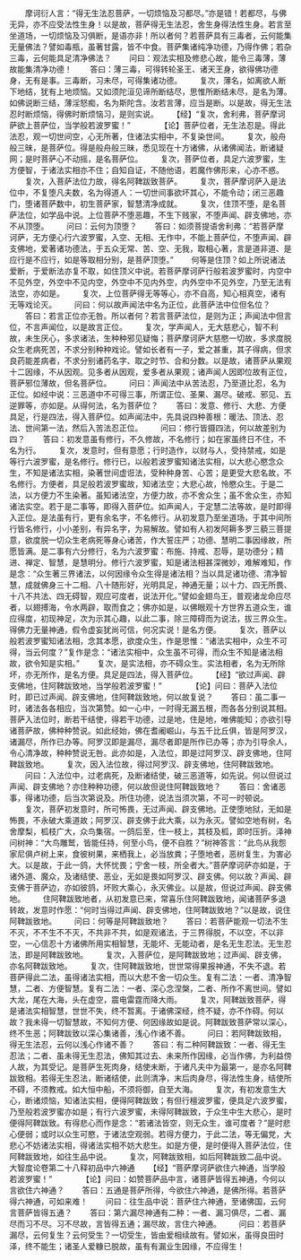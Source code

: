 <!-- { "loadSidebar": true } -->
　　摩诃衍人言：“得无生法忍菩萨，一切烦恼及习都尽。”亦是错！若都尽，与佛无异，亦不应受法性生身！以是故，菩萨得无生法忍，舍生身得法性生身。若言至坐道场，一切烦恼及习俱断，是语亦非！所以者何？若菩萨具有三毒者，云何能集无量佛法？譬如毒瓶，虽著甘露，皆不中食。菩萨集诸纯净功德，乃得作佛；若杂三毒，云何能具足清净佛法？
　　问曰：观法实相及修悲心故，能令三毒薄，薄故能集清净功德！
　　答曰：薄三毒，可得转轮圣王、诸天王身，欲得佛功德身，无有是事。三毒断，习未尽，可得集诸功德。
　　复次，薄名，如离欲人断下地结，犹有上地烦恼。又如须陀洹见谛所断结尽，思惟所断结未尽，是名为薄。如佛说断三结，薄淫怒痴，名为斯陀含。汝若言薄，应当是断。以是故，得无生法忍时断烦恼，得佛时断烦恼习，是则实说。
　　【经】“复次，舍利弗，菩萨摩诃萨欲上菩萨位，当学般若波罗蜜！”　　
　　【论】菩萨位者，无生法忍是。得此法忍，观一切世间空，心无所著，住诸法实相中，不复染世间。
　　复次，般舟般三昧，是菩萨位。得是般舟般三昧，悉见现在十方诸佛，从诸佛闻法，断诸疑网；是时菩萨心不动摇，是名菩萨位。
　　复次，菩萨位者，具足六波罗蜜，生方便智，于诸法实相亦不住；自知自证，不随他语，若魔作佛形来，心亦不惑。
　　复次，入菩萨法位力故，得名阿鞞跋致菩萨。
　　复次，菩萨摩诃萨入是法位中，不复堕凡夫数，名为得道人：一切世间事欲坏其心，不能令动；闭三恶趣门，堕诸菩萨数中，初生菩萨家，智慧清净成就。
　　复次，住顶不堕，是名菩萨法位，如学品中说。上位菩萨不堕恶趣，不生下贱家，不堕声闻、辟支佛地，亦不从顶堕。
　　问曰：云何为顶堕？
　　答曰：如须菩提语舍利弗：“若菩萨摩诃萨，无方便心行六波罗蜜，入空、无相、无作中，不能上菩萨位，不堕声闻、辟支佛地，爱著诸功德法，于五众无常、苦、空、无我，取相心著，言是道非道、是应行是不应行，如是等取相分别，是菩萨顶堕。”
　　何等是住顶？如上所说诸法爱断，于爱断法亦复不取，如住顶义中说。若菩萨摩诃萨行般若波罗蜜时，内空中不见外空，外空中不见内空，外空中不见内外空，内外空中不见外空，乃至无法有法空，亦如是。
　　复次，上位菩萨得无等等心，亦不自高，知心相真空，诸有无等戏论灭。
　　问曰：何以故声闻法中名为正位，此菩萨法中位但名位？
　　答曰：若言正位亦无咎。所以者何？若言菩萨法位，是则为正；声闻法中但言位，不言声闻位，以是故言正位。
　　复次，学声闻人，无大慈悲心，智不利故，未生厌心，多求诸法，生种种邪见疑悔；菩萨摩诃萨大慈愍一切故，多求度脱众生老病死苦，不求分别种种戏论。譬如长者有一子，爱之甚重，其子得病，但求良药能差病者，不求分别诸药名字、取之时节、合和分数。以是故，诸菩萨从果观十二因缘，不从因观。见多者从因观，爱多者从果观；诸声闻人因即位故有正位，菩萨邪位薄故，但名菩萨位。
　　问曰：声闻法中从苦法忍，乃至道比忍，名为正位。如经中说：三恶道中不可得三事，所谓正位、圣果、漏尽。破戒、邪见、五逆罪等，亦如是。从得何法，名为菩萨位？
　　答曰：发意、修行、大悲、方便具足，行是四法，得入菩萨位。如声闻法中，先具说四种善根：暖法、顶法、忍法、世间第一法，然后入苦法忍正位。
　　问曰：修行皆摄四法，何以故差别为四？
　　答曰：初发意虽有修行，不久修故，不名修行；如在家虽终日不住，不名为行。
　　复次，发意时，但有意愿；行时造作，以财与人，受持禁戒，如是等行六波罗蜜，是名修行。修行已，以般若波罗蜜知诸法实相，以大悲心愍念众生，不知是诸法实相，染著世间虚诳法，受种种身苦、心苦；是更受大悲名故，不名修行。方便者，具足般若波罗蜜故，知诸法空；大悲心故，怜愍众生。于是二法，以方便力不生染著。虽知诸法空，方便力故，亦不舍众生；虽不舍众生，亦知诸法实空。若于是二事等，即得入菩萨位。如声闻人，于定慧二法等故，是时即得入正位。是法虽有行，更有余名字，不名修行。从初发意乃至坐道场，于其中间所行皆名修行，小小差别，有异名字，为易解故。譬如有人初发阿耨多罗三藐三菩提意，欲度脱一切众生老病死等身心诸苦，作大誓庄严；功德、慧明二事因缘故，所愿皆满。是二事有六分修行，名为六波罗蜜：布施、持戒、忍辱，是功德分；精进、禅定、智慧，是慧明分。修行六波罗蜜，知是诸法相甚深微妙，难解难知，作是念：“众生著三界诸法，以何因缘令众生得是诸法相？当以具足诸功德、清净智慧，成就佛身三十二相、八十随形好，光明具足，神通无量；以十力、四无所畏、十八不共法、四无碍智，观应可度者，说法开化。”譬如金翅鸟王，普观诸龙命应尽者，以翅搏海，令水两辟，取而食之；佛亦如是，以佛眼观十方世界五道众生，谁应得度，初现神足，次为示其心趣，以此二事，除三障碍而为说法，拔三界众生。得佛力无量神通，假令虚妄犹尚可信，何况实说！是名方便。
　　复次，菩萨以般若波罗蜜知诸法相，念其本愿，欲度众生，作是思惟：“诸法实相中，众生不可得，当云何度？”复作是念：“诸法实相中，众生虽不可得，而众生不知是诸法相故，欲令知是实相。”
　　复次，是实法相，亦不碍众生。实法相者，名为无所除坏，亦无所作，是名方便。具足是四法，得入菩萨位。
　　【经】“欲过声闻、辟支佛地，住阿鞞跋致地，当学般若波罗蜜！”　　
　　【论】问曰：菩萨入法位时，即已过声闻、辟支佛地，住阿鞞跋致地，何以故复说？
　　答曰：虽二事一时，诸法各各相应，当次第赞。如一心中，一时得无漏五根，而各各分别说其相。菩萨入法位时，断若干结使，得若干功德，过是地，住是地，唯佛能知；亦欲引导诸菩萨故，佛种种赞说。如此经始，佛在耆阇崛山，与五千比丘俱，皆是阿罗汉，诸漏尽，所作已办等。阿罗汉即是漏尽，漏尽者即是所作已办等；亦为引导余人，令心清净故，种种赞说无咎。此亦如是，入法位，即是过阿罗汉、辟支佛地，住阿鞞跋致地。
　　复次，因入法位故，得过阿罗汉、辟支佛地，住阿鞞跋致地。
　　问曰：入法位中，过老病死，及断诸结使，破三恶道等，如先说。何以但说过声闻、辟支佛地？亦住种种功德，何以故但说住阿鞞跋致地？
　　答曰：舍诸恶事，得诸功德，后当次第说及。所住功德，说法当须次第，不可一时顿说。
　　复次，菩萨初发意时，所可怖畏，无过声闻、辟支佛地。正使堕地狱，无如是怖畏，不永破大乘道故；阿罗汉、辟支佛于此大乘，以为永灭。譬如空地有树，名舍摩梨，柧枝广大，众鸟集宿。一鸽后至，住一枝上，其枝及柧，即时压折。泽神问树神：“大鸟雕鹫，皆能任持，何至小鸟，便不自胜？”树神答言：“此鸟从我怨家尼俱卢树上来，食彼树果，来栖我上，必当放粪；子堕地者，恶树复生，为害必大。以是故，于此一鸽，大怀忧畏；宁舍一枝，所全者大。”菩萨摩诃萨亦如是，于诸外道、魔众，及诸结使、恶业，无如是畏如阿罗汉、辟支佛。何以故？声闻、辟支佛于菩萨边，亦如彼鸽，坏败大乘心，永灭佛业。以是故，但说过声闻、辟支佛地。
　　住阿鞞跋致地者，从初发意已来，常喜乐住阿鞞跋致地，闻诸菩萨多退转故，发意时作愿：“何时当得过声闻、辟支佛地，住阿鞞跋致地？”以是故，说住阿鞞跋致地。
　　问曰：何等是阿鞞跋致地？
　　答曰：若菩萨能观一切法不生不灭，不不生不不灭，不共非不共，如是观诸法，于三界得脱，不以空，不以非空，一心信忍十方诸佛所用实相智慧，无能坏、无能动者，是名无生忍法。无生忍法，即是阿鞞跋致地。
　　复次，入菩萨位，是阿鞞跋致地；过声闻、辟支佛，亦名阿鞞跋致地。
　　复次，住阿鞞跋致地，世世常得果报神通，不失不退。若菩萨得此二法，虽得诸法实相，而以大悲不舍一切众生。复有二法：一者、清净智慧，二者、方便智慧。复有二法：一者、深心念涅槃，二者、所作不离世间。譬如大龙，尾在大海，头在虚空，震电雷霆而降大雨。
　　复次，阿鞞跋致菩萨，得是诸法实相智慧，世世不失，终不暂离。于诸佛深经，终不疑，亦不作碍。何以故？我未得一切智慧故，不知何方便、何因缘故如是说。阿鞞跋致菩萨常以深心，终不生恶；阿鞞跋致以深心集诸善，浅心作诸不善。
　　问曰：若阿鞞跋致相，得无生法忍，云何以浅心作诸不善？
　　答曰：有二种阿鞞跋致：一者、得无生忍法；二者、虽未得无生忍法，佛知其过去、未来所作因缘，必当作佛，为利益傍人故，为其受记。是菩萨生死肉身，结使未断，于诸凡夫中为最第一，是亦名阿鞞跋致相。若得无生忍法，断诸结使，此则清净，末后肉身尽，得法性生身，结使所不碍，不须教戒。如大恒中船，不须将御，自至大海。
　　复次，有初发意生大心，断诸烦恼，知诸法实相，便得阿鞞跋致；有但行檀波罗蜜，便具足六波罗蜜，乃至般若波罗蜜亦如是；有行六波罗蜜，未得阿鞞跋致，于众生中生大悲心，是时便得阿鞞跋致。有得悲心而作是念：“若诸法皆空，则无众生，谁可度者？”是时悲心便弱；或时以众生可愍，于诸法空观弱。若得方便力，于此二法，等无偏党，大悲心不妨诸法实相，得诸法实相不妨大悲生。如是方便，是时便得入菩萨法位，住阿鞞跋致地，如往生品中说。
　　复次，阿鞞跋致相，如后阿鞞跋致二品中说。
大智度论卷第二十八释初品中六神通
　　【经】“菩萨摩诃萨欲住六神通，当学般若波罗蜜！”　　
　　【论】问曰：如赞菩萨品中言，诸菩萨皆得五神通，今何以言欲住六神通？
　　答曰：五通是菩萨所得，今欲住六神通，是佛所得。若菩萨得六神通，可如来难！
　　问曰：往生品中说：菩萨住六神通，至诸佛国，云何言菩萨皆得五通？
　　答曰：第六漏尽神通有二种：一者、漏习俱尽，二者、漏尽而习不尽。习不尽故，言皆得五通；漏尽故，言住六神通。
　　问曰：若菩萨漏尽，云何复生？云何受生？一切受生，皆由爱相续故有。譬如米，虽得良田时泽，终不能生；诸圣人爱糠已脱故，虽有有漏业生因缘，不应得生！
